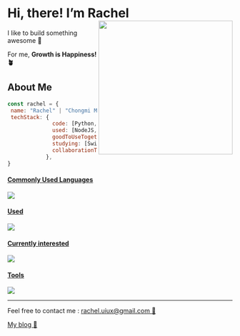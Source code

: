 <h1> Hi, there! I’m Rachel
  <img align="right" src="https://github.com/hi-rachel/projects/blob/master/img/img.png" width="300px" />
</h1>
<p> I like to build something awesome 💖 </p>
<p> For me, <b>Growth is Happiness! 🪴</b> </p>

<h2> About Me </h2>

```javascript
const rachel = {
 name: "Rachel" | "Chongmi Moon",
 techStack: {
              code: [Python, JavaScript, Typescript, HTML5, CSS3, React],
              used: [NodeJS, MongoDB, Flask, React-Native],
              goodToUseTogether: [Styled-Components, Pug, Webflow],
              studying: [Swift, DataScience],
              collaborationTools: [Git, Slack, Notion, Figma],
            },
}
```

<p align="center">
  <a href="https://skillicons.dev">
    <h4> Commonly Used Languages </h4>
    <img src="https://skillicons.dev/icons?i=py,js,react,ts,html,css" />
    <h4> Used </h4>
      <img src="https://skillicons.dev/icons?i=flask,mongodb,nodejs,pug" />
    <h4> Currently interested </h4>
      <img src="https://skillicons.dev/icons?i=swift" />
    <h4> Tools </h4>
      <img src="https://skillicons.dev/icons?i=git,vscode,figma" />
  </a>
</p>
<hr>
<p> Feel free to contact me : <a href="mailto:rachel.uiux@gmail.com"> rachel.uiux@gmail.com 📨<a></p>
<a href='https://hi-rachel.tistory.com/' target='_blank'>My blog 📝</a>

